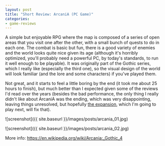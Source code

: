 ```yaml
---
layout: post
title: "Short Review: ArcaniA (PC Game)"
categories:
- game-reviews
---
```


<p>A simple but enjoyable RPG where the map is composed of a series of open areas that you visit one after the other, with a small bunch of quests to do in each one. The combat is basic but fun, there is a good variety of enemies and the world looks quite nice given its age (although it's horribly optimized, you'll probably need a powerful PC, by today's standards, to run it well enough to be playable). It was originally part of the Gothic series, which I really like (especially the third one), so the visual design of the world will look familiar (and the lore and some characters) if you've played them.</p>
<p>Not great, and it starts to feel a little boring by the end (it took me about 25 hours to finish), but much better than I expected given some of the reviews I'd read over the years (besides the bad performance, the only thing I really didn't like about ArcaniA was the ending, which was very disappointing, leaving things unresolved, but hopefully <a href="http://blog.binarynonsense.com/2016/09/08/micro-review-arcania-fall-of-setarrif-pc/">the expansion</a>, which I'm going to play next, will fix that).</p>



![screenshot]({{ site.baseurl }}/images/posts/arcania_01.jpg)


![screenshot]({{ site.baseurl }}/images/posts/arcania_02.jpg)


<p>More info: <a href="https://en.wikipedia.org/wiki/Arcania:_Gothic_4">https://en.wikipedia.org/wiki/Arcania:_Gothic_4</a></p>
